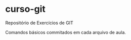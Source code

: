 # curso-git

Repositório de Exercícios de GIT

Comandos básicos commitados em cada arquivo de aula.
